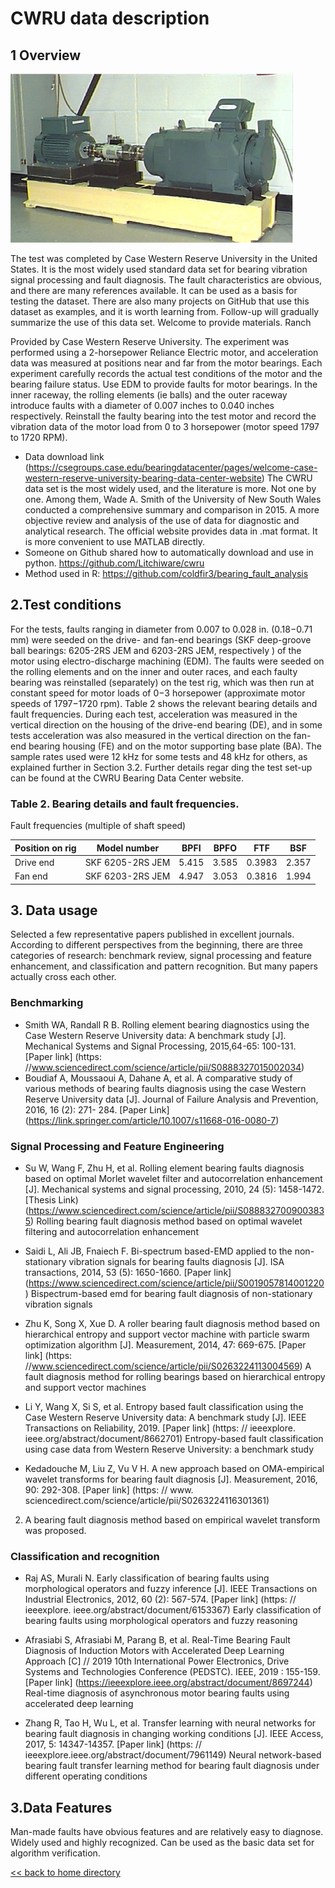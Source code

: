﻿# CWRU data description
## 1 Overview
![](../doc/images/fig3.jpeg)

   The test was completed by Case Western Reserve University in the United States. It is the most widely used standard data set for bearing vibration signal processing and fault diagnosis. The fault characteristics are obvious, and there are many references available. It can be used as a basis for testing the dataset. There are also many projects on GitHub that use this dataset as examples, and it is worth learning from. Follow-up will gradually summarize the use of this data set. Welcome to provide materials.
Ranch


  Provided by Case Western Reserve University. The experiment was performed using a 2-horsepower Reliance Electric motor, and acceleration data was measured at positions near and far from the motor bearings. Each experiment carefully records the actual test conditions of the motor and the bearing failure status.
Use EDM to provide faults for motor bearings. In the inner raceway, the rolling elements (ie balls) and the outer raceway introduce faults with a diameter of 0.007 inches to 0.040 inches respectively. Reinstall the faulty bearing into the test motor and record the vibration data of the motor load from 0 to 3 horsepower (motor speed 1797 to 1720 RPM).


* Data download link (https://csegroups.case.edu/bearingdatacenter/pages/welcome-case-western-reserve-university-bearing-data-center-website)
The CWRU data set is the most widely used, and the literature is more. Not one by one. Among them, Wade A. Smith of the University of New South Wales conducted a comprehensive summary and comparison in 2015. A more objective review and analysis of the use of data for diagnostic and analytical research. The official website provides data in .mat format. It is more convenient to use MATLAB directly.
* Someone on Github shared how to automatically download and use in python. https://github.com/Litchiware/cwru
* Method used in R: https://github.com/coldfir3/bearing_fault_analysis


## 2.Test conditions
For the tests, faults ranging in diameter from 0.007 to 0.028 in. (0.18−0.71 mm) were seeded on the drive- and fan-end bearings (SKF deep-groove ball bearings: 6205-2RS JEM and 6203-2RS JEM, respectively ) of the motor using electro-discharge machining (EDM). The faults were seeded on the rolling elements and on the inner and outer races, and each faulty bearing was reinstalled (separately) on the test rig, which was then run at constant speed for motor loads of 0−3 horsepower (approximate motor speeds of 1797−1720 rpm). Table 2 shows the relevant bearing details and fault frequencies. During each test, acceleration was measured in the vertical direction on the housing of the drive-end bearing (DE), and in some tests acceleration was also measured in the vertical direction on the fan-end bearing housing (FE) and on the motor supporting base plate (BA). The sample rates used were 12 kHz for some tests and 48 kHz for others, as explained further in Section 3.2. Further details regar ding the test set-up can be found at the CWRU Bearing Data Center website.

### Table 2. Bearing details and fault frequencies.
Fault frequencies (multiple of shaft speed)
 
Position on rig | Model number | BPFI | BPFO | FTF | BSF 
--- | --- | --- | --- | --- | --- 
Drive end | SKF 6205-2RS JEM | 5.415 | 3.585 | 0.3983 | 2.357
Fan end | SKF 6203-2RS JEM | 4.947 | 3.053 | 0.3816 | 1.994

## 3. Data usage
Selected a few representative papers published in excellent journals. According to different perspectives from the beginning, there are three categories of research: benchmark review, signal processing and feature enhancement, and classification and pattern recognition. But many papers actually cross each other.
### Benchmarking
* Smith WA, Randall R B. Rolling element bearing diagnostics using the Case Western Reserve University data: A benchmark study [J]. Mechanical Systems and Signal Processing, 2015,64-65: 100-131. [Paper link] (https: //www.sciencedirect.com/science/article/pii/S0888327015002034)
* Boudiaf A, Moussaoui A, Dahane A, et al. A comparative study of various methods of bearing faults diagnosis using the case Western Reserve University data [J]. Journal of Failure Analysis and Prevention, 2016, 16 (2): 271- 284. [Paper Link] (https://link.springer.com/article/10.1007/s11668-016-0080-7)
### Signal Processing and Feature Engineering

 * Su W, Wang F, Zhu H, et al. Rolling element bearing faults diagnosis based on optimal Morlet wavelet filter and autocorrelation enhancement [J]. Mechanical systems and signal processing, 2010, 24 (5): 1458-1472. [Thesis Link) (https://www.sciencedirect.com/science/article/pii/S0888327009003835)
 Rolling bearing fault diagnosis method based on optimal wavelet filtering and autocorrelation enhancement
 
 * Saidi L, Ali JB, Fnaiech F. Bi-spectrum based-EMD applied to the non-stationary vibration signals for bearing faults diagnosis [J]. ISA transactions, 2014, 53 (5): 1650-1660. [Paper link] (https://www.sciencedirect.com/science/article/pii/S0019057814001220)
 Bispectrum-based emd for bearing fault diagnosis of non-stationary vibration signals
 
 * Zhu ​​K, Song X, Xue D. A roller bearing fault diagnosis method based on hierarchical entropy and support vector machine with particle swarm optimization algorithm [J]. Measurement, 2014, 47: 669-675. [Paper link] (https: //www.sciencedirect.com/science/article/pii/S0263224113004569)
 A fault diagnosis method for rolling bearings based on hierarchical entropy and support vector machines
 
 * Li Y, Wang X, Si S, et al. Entropy based fault classification using the Case Western Reserve University data: A benchmark study [J]. IEEE Transactions on Reliability, 2019. [Paper link] (https: // ieeexplore. ieee.org/abstract/document/8662701)
 Entropy-based fault classification using case data from Western Reserve University: a benchmark study
 
 * Kedadouche M, Liu Z, Vu V H. A new approach based on OMA-empirical wavelet transforms for bearing fault diagnosis [J]. Measurement, 2016, 90: 292-308. [Paper link] (https: // www. sciencedirect.com/science/article/pii/S0263224116301361)
 2. A bearing fault diagnosis method based on empirical wavelet transform was proposed.
 
 
### Classification and recognition

* Raj AS, Murali N. Early classification of bearing faults using morphological operators and fuzzy inference [J]. IEEE Transactions on Industrial Electronics, 2012, 60 (2): 567-574. [Paper link] (https: // ieeexplore. ieee.org/abstract/document/6153367)
Early classification of bearing faults using morphological operators and fuzzy reasoning

* Afrasiabi S, Afrasiabi M, Parang B, et al. Real-Time Bearing Fault Diagnosis of Induction Motors with Accelerated Deep Learning Approach [C] // 2019 10th International Power Electronics, Drive Systems and Technologies Conference (PEDSTC). IEEE, 2019 : 155-159. [Paper link] (https://ieeexplore.ieee.org/abstract/document/8697244)
Real-time diagnosis of asynchronous motor bearing faults using accelerated deep learning

* Zhang R, Tao H, Wu L, et al. Transfer learning with neural networks for bearing fault diagnosis in changing working conditions [J]. IEEE Access, 2017, 5: 14347-14357. [Paper link] (https: // ieeexplore.ieee.org/abstract/document/7961149)
Neural network-based bearing fault transfer learning method for bearing fault diagnosis under different operating conditions

## 3.Data Features
 Man-made faults have obvious features and are relatively easy to diagnose. Widely used and highly recognized. Can be used as the basic data set for algorithm verification.


[<< back to home directory](../README.md)
